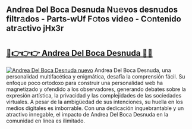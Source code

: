 ## Andrea Del Boca Desnuda N𝚞𝚎vos desn𝚞dos filtr𝚊dos - Parts-wUf F𝚘tos vid𝚎o - C𝚘ntenido atr𝚊ctivo jHx3r

# <h2><a href="http://mb0cq8.tromn.icu/?c=Andrea+Del+Boca+Desnuda">🔗👉👉👉 Andrea Del Boca Desnuda 🔗🔗</a></h2>

[![Andrea Del Boca Desnuda nuevo](https://i.imgur.com/pEAQMta.gif)](http://mb0cq8.tromn.icu/?c=Andrea+Del+Boca+Desnuda)
Andrea Del Boca Desnuda, una personalidad multifacética y enigmática, desafía la comprensión fácil. Su enfoque poco ortodoxo para construir una personalidad web ha magnetizado y ofendido a los observadores, generando debates sobre la expresión artística, la privacidad y las complejidades de las sociedades virtuales. A pesar de la ambigüedad de sus intenciones, su huella en los medios digitales es imborrable. Con una dedicación inquebrantable y un atractivo innegable, el impacto de Andrea Del Boca Desnuda en la comunidad en línea es ilimitado.
